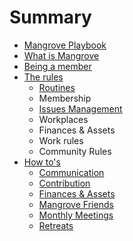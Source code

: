 # Summary

* [Mangrove Playbook](README.md)
* [What is Mangrove](what_is_mangrove.md)
* [Being a member](being_a_member.md)
* [The rules](the_rules.md)
   * [Routines](routines.md)
   * Membership
   * [Issues Management](issues.md)
   * Workplaces
   * Finances & Assets
   * Work rules
   * Community Rules
* [How to's](how_to.md)
   * [Communication](communicate_about_mangrove.md)
   * [Contribution](contribution.md)
   * [Finances & Assets](assets_&_finances.md)
   * [Mangrove Friends](mangrove_friends.md)
   * [Monthly Meetings](organize_a_monthly_meeting.md)
   * [Retreats](organize_a_retreat.md)

